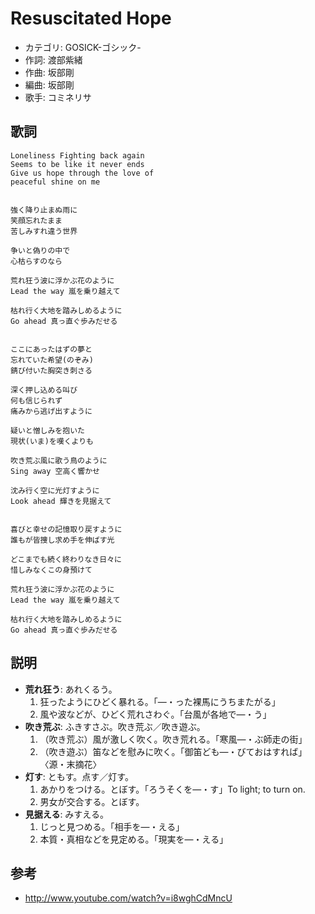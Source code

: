 Resuscitated Hope
==================

- カテゴリ: GOSICK-ゴシック-
- 作詞: 渡部紫緒
- 作曲: 坂部剛
- 編曲: 坂部剛
- 歌手: コミネリサ


歌詞
-----

    Loneliness Fighting back again
    Seems to be like it never ends
    Give us hope through the love of
    peaceful shine on me


    強く降り止まぬ雨に
    笑顔忘れたまま
    苦しみすれ違う世界

    争いと偽りの中で
    心枯らすのなら

    荒れ狂う波に浮かぶ花のように
    Lead the way 嵐を乗り越えて

    枯れ行く大地を踏みしめるように
    Go ahead 真っ直ぐ歩みだせる


    ここにあったはずの夢と
    忘れていた希望(のぞみ)
    錆び付いた胸突き刺さる

    深く押し込める叫び
    何も信じられず
    痛みから逃げ出すように

    疑いと憎しみを抱いた
    現状(いま)を嘆くよりも

    吹き荒ぶ風に歌う鳥のように
    Sing away 空高く響かせ

    沈み行く空に光灯すように
    Look ahead 輝きを見据えて


    喜びと幸せの記憶取り戻すように
    誰もが皆捜し求め手を伸ばす光

    どこまでも続く終わりなき日々に
    惜しみなくこの身預けて

    荒れ狂う波に浮かぶ花のように
    Lead the way 嵐を乗り越えて

    枯れ行く大地を踏みしめるように
    Go ahead 真っ直ぐ歩みだせる


説明
-----

- **荒れ狂う**: あれくるう。
    1. 狂ったようにひどく暴れる。「―・った裸馬にうちまたがる」
    2. 風や波などが、ひどく荒れさわぐ。「台風が各地で―・う」
- **吹き荒ぶ**: ふきすさぶ。吹き荒ぶ／吹き遊ぶ。
    1. （吹き荒ぶ）風が激しく吹く。吹き荒れる。「寒風―・ぶ師走の街」
    2. （吹き遊ぶ）笛などを慰みに吹く。「御笛ども―・びておはすれば」〈源・末摘花〉
- **灯す**: ともす。点す／灯す。
    1. あかりをつける。とぼす。「ろうそくを―・す」To light; to turn on.
    2. 男女が交合する。とぼす。
- **見据える**: みすえる。
    1. じっと見つめる。「相手を―・える」
    2. 本質・真相などを見定める。「現実を―・える」


参考
-----

- <http://www.youtube.com/watch?v=i8wghCdMncU>
